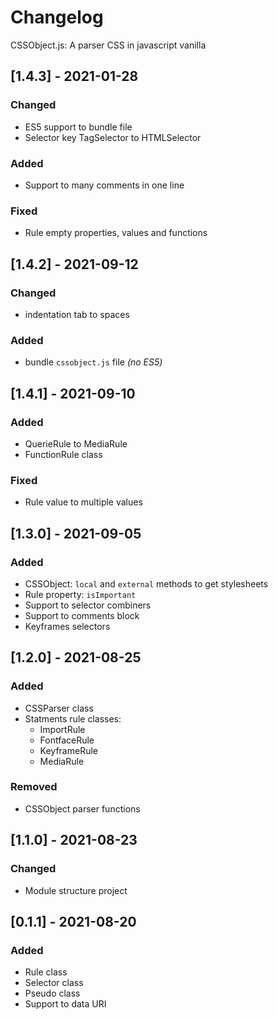# Changelog
CSSObject.js: A parser CSS in javascript vanilla


## [1.4.3] - 2021-01-28

### Changed
- ES5 support to bundle file
- Selector key TagSelector to HTMLSelector

### Added
- Support to many comments in one line

### Fixed
- Rule empty properties, values and functions


## [1.4.2] - 2021-09-12

### Changed
- indentation tab to spaces

### Added
- bundle `cssobject.js` file _(no ES5)_


## [1.4.1] - 2021-09-10

### Added
- QuerieRule to MediaRule
- FunctionRule class

### Fixed
- Rule value to multiple values


## [1.3.0] - 2021-09-05

### Added
- CSSObject: `local` and `external` methods to get stylesheets
- Rule property: `isImportant`
- Support to selector combiners
- Support to comments block
- Keyframes selectors


## [1.2.0] - 2021-08-25

### Added
- CSSParser class
- Statments rule classes:
  - ImportRule
  - FontfaceRule
  - KeyframeRule
  - MediaRule

### Removed
- CSSObject parser functions


## [1.1.0] - 2021-08-23

### Changed
- Module structure project


## [0.1.1] - 2021-08-20

### Added
- Rule class
- Selector class
- Pseudo class
- Support to data URI
